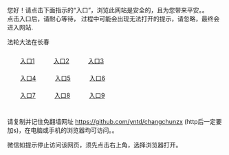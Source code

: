 您好！请点击下面指示的“入口”，浏览此网站是安全的，且为您带来平安。。 <br/>
点击入口后，请耐心等待， 过程中可能会出现无法打开的提示，请忽略，最终会进入网站. </br>

法轮大法在长春<br/>
<div style="padding:10px"><a style="margin:20px" target="_blank" href="https://d3h6azm6bk9tuq.cloudfront.net/2Qpsp?eiriex" id="ccLink1" rel="nofollow">入口1</a> <a target="_blank" style="margin:20px" href="https://d2dqjhd7kemx0r.cloudfront.net/2Qpsp?fgbsh" id="ccLink2" rel="nofollow">入口2</a> <a style="margin:20px" target="_blank" href="https://d3vqaezwfudrjq.cloudfront.net/2Qpsp?acbsfzn" id="ccLink3" rel="nofollow">入口3</a></div>

<div style="padding:10px" ><a style="margin:20px" target="_blank" href="https://d3h6azm6bk9tuq.cloudfront.net/2Qpsp?eiriex" id="ccLink4" rel="nofollow">入口4</a> <a style="margin:20px" href="https://d2dqjhd7kemx0r.cloudfront.net/2Qpsp?fgbsh" target="_blank" id="ccLink5" rel="nofollow">入口5</a> <a style="margin:20px" href="https://d3vqaezwfudrjq.cloudfront.net/2Qpsp?acbsfzn" target="_blank" id="ccLink6" rel="nofollow">入口6</a></div>

<div style="padding:10px"><a style="margin:20px" target="_blank" href="https://d3h6azm6bk9tuq.cloudfront.net/2Qpsp?eiriex" id="ccLink7" rel="nofollow">入口7</a> <a style="margin:20px" href="https://d2dqjhd7kemx0r.cloudfront.net/2Qpsp?fgbsh" target="_blank" id="ccLink8" rel="nofollow">入口8</a> <a style="margin:20px" target="_blank" href="https://d3vqaezwfudrjq.cloudfront.net/2Qpsp?acbsfzn" id="ccLink9" rel="nofollow">入口9</a></div>

<br/>



请复制并记住免翻墙网址 https://github.com/yntd/changchunzx (http后一定要加s)，在电脑或手机的浏览器均可访问。。<br/>

微信如提示停止访问该网页，须先点击右上角，选择浏览器打开。

